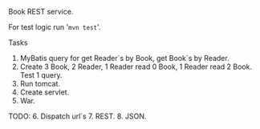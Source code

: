 Book REST service.

For test logic run '`mvn test`'.


Tasks
1. MyBatis query for get Reader\`s by Book, get Book`s by Reader. 
2. Create 3 Book, 2 Reader, 1 Reader read 0 Book, 1 Reader read 2 Book. Test 1 query. 
3. Run tomcat.
4. Create servlet.
5. War.

TODO:
6. Dispatch url\`s
7. REST.
8. JSON.

